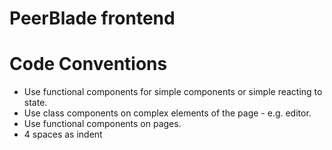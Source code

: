 # PeerBlade frontend

# Code Conventions
* Use functional components for simple components or simple reacting to state.
* Use class components on complex elements of the page - e.g. editor.
* Use functional components on pages.
* 4 spaces as indent